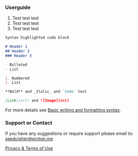 


### Userguide

1. Test test test
2. Test test test
3. Test test test

```markdown
Syntax highlighted code block

# Header 1
## Header 2
### Header 3

- Bulleted
- List

1. Numbered
2. List

**Bold** and _Italic_ and `Code` text

[Link](url) and ![Image](src)
```

For more details see [Basic writing and formatting syntax](https://docs.github.com/en/github/writing-on-github/getting-started-with-writing-and-formatting-on-github/basic-writing-and-formatting-syntax).

### Support or Contact

If you have any suggestions or require support please email to: seedcipher@proton.me

[Privacy & Terms of Use](https://seedlock.github.io/seedcipher/terms/terms.md)

